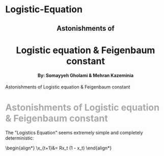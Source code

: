 # Logistic-Equation



<div>
    <h2 align="center">Astonishments of</h2> 
    <h1 align="center">Logistic equation & Feigenbaum constant</h1>            
    <h4 align="center">By: Somayyeh Gholami & Mehran Kazeminia</h4>
</div>

Astonishments of Logistic equation &amp; Feigenbaum constant

# <span style="color:darkgray;">Astonishments of Logistic equation &amp; Feigenbaum constant</span>


The "Logistics Equation" seems extremely simple and completely deterministic:

\begin{align*}
\\x_{t+1}&= Rx_t (1 - x_t)
\end{align*}
